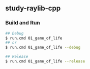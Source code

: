 ## study-raylib-cpp

### Build and Run
```sh
## Debug
$ run.cmd 01_game_of_life
## or
$ run.cmd 01_game_of_life --debug

## Release
$ run.cmd 01_game_of_life --release
```
